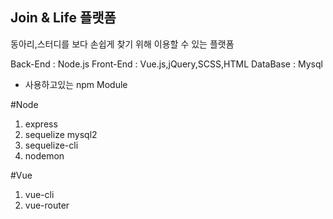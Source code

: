 ## Join & Life 플랫폼

동아리,스터디를 보다 손쉽게 찾기 위해 이용할 수 있는 플랫폼

Back-End : Node.js
Front-End  : Vue.js,jQuery,SCSS,HTML
DataBase : Mysql

- 사용하고있는 npm Module

#Node
1. express  
2. sequelize mysql2   
3. sequelize-cli 
4. nodemon
    


#Vue
1. vue-cli
2. vue-router
